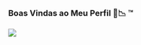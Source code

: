 ### Boas Vindas ao Meu Perfil 📁📉 ™️


![](https://media1.tenor.com/m/xlPBMRASMmkAAAAC/fiel-fiel-torcida.gif)



